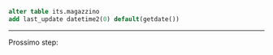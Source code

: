 ```SQL
alter table its.magazzino
add last_update datetime2(0) default(getdate())
```


---
Prossimo step: 
